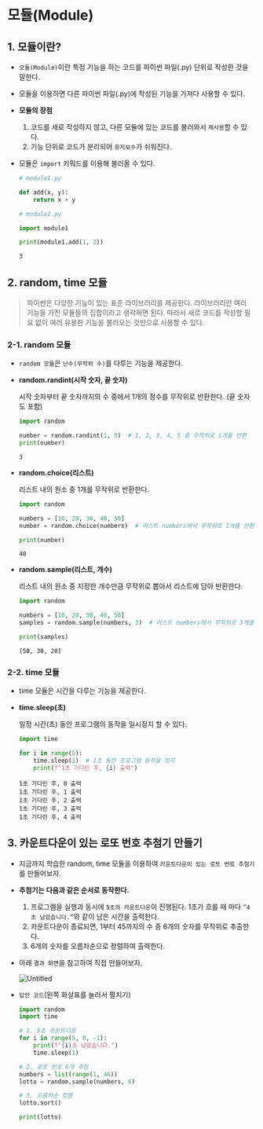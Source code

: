 # 모듈(Module)

## 1. 모듈이란?

- `모듈(Module)`이란 특정 기능을 하는 코드를 파이썬 파일(.py) 단위로 작성한 것을 말한다.
- 모듈을 이용하면 다른 파이썬 파일(.py)에 작성된 기능을 가져다 사용할 수 있다.
- **모듈의 장점**
    1. 코드를 새로 작성하지 않고, 다른 모듈에 있는 코드를 불러와서 `재사용`할 수 있다.
    2. 기능 단위로 코드가 분리되어 `유지보수`가 쉬워진다.
- 모듈은 `import` 키워드를 이용해 불러올 수 있다.
    
    ```python
    # module1.py
    
    def add(x, y):
        return x + y
    ```
    
    ```python
    # module2.py
    
    import module1
    
    print(module1.add(1, 2))
    ```
    
    ```
    3
    ```
    

## 2. random, time 모듈

> 파이썬은 다양한 기능이 있는 표준 라이브러리를 제공한다. 
라이브러리란 여러 기능을 가진 모듈들의 집합이라고 생각하면 된다.
따라서 새로 코드를 작성할 필요 없이 여러 유용한 기능을 불러오는 것만으로 사용할 수 있다.
> 

### 2-1. random 모듈

- `random 모듈`은 `난수(무작위 수)`를 다루는 기능을 제공한다.
- **random.randint(시작 숫자, 끝 숫자)**
    
    시작 숫자부터 끝 숫자까지의 수 중에서 1개의 정수를 무작위로 반환한다. (끝 숫자도 포함)
    
    ```python
    import random
    
    number = random.randint(1, 5)  # 1, 2, 3, 4, 5 중 무작위로 1개를 반환
    print(number)
    ```
    
    ```
    3
    ```
    
- **random.choice(리스트)**
    
    리스트 내의 원소 중 1개를 무작위로 반환한다.
    
    ```python
    import random
    
    numbers = [10, 20, 30, 40, 50]
    number = random.choice(numbers)  # 리스트 numbers에서 무작위로 1개를 반환
    
    print(number)
    ```
    
    ```
    40
    ```
    
- **random.sample(리스트, 개수)**
    
    리스트 내의 원소 중 지정한 개수만큼 무작위로 뽑아서 리스트에 담아 반환한다.
    
    ```python
    import random
    
    numbers = [10, 20, 30, 40, 50]
    samples = random.sample(numbers, 3)  # 리스트 numbers에서 무작위로 3개를 반환하여 리스트에 담음
    
    print(samples)
    ```
    
    ```
    [50, 30, 20]
    ```
    

### 2-2. time 모듈

- time 모듈은 시간을 다루는 기능을 제공한다.
- **time.sleep(초)**
    
    일정 시간(초) 동안 프로그램의 동작을 일시정지 할 수 있다.
    
    ```python
    import time
    
    for i in range(5):
        time.sleep(1)  # 1초 동안 프로그램 동작을 정지
        print(f"1초 기다린 후, {i} 출력")
    ```
    
    ```
    1초 기다린 후, 0 출력
    1초 기다린 후, 1 출력
    1초 기다린 후, 2 출력
    1초 기다린 후, 3 출력
    1초 기다린 후, 4 출력
    ```
    

## 3. 카운트다운이 있는 로또 번호 추첨기 만들기

- 지금까지 학습한 random, time 모듈을 이용하여 `카운트다운이 있는 로또 번호 추첨기`를 만들어보자.
- **추첨기는 다음과 같은 순서로 동작한다.**
    1. 프로그램을 실행과 동시에 `5초의 카운트다운`이 진행된다. 1초가 흐를 때 마다 `“4초 남았습니다.”`와 같이 남은 시간을 출력한다.
    2. 카운트다운이 종료되면, 1부터 45까지의 수 중 6개의 숫자를 무작위로 추출한다.
    3. 6개의 숫자를 오름차순으로 정렬하여 출력한다.
- 아래 `결과 화면`을 참고하여 직접 만들어보자.
    
    ![Untitled](https://useful-pantry-930.notion.site/image/https%3A%2F%2Fs3-us-west-2.amazonaws.com%2Fsecure.notion-static.com%2F224487ce-efae-4b30-b6e6-ad9e420b009e%2FUntitled.png?table=block&id=37fe7790-480b-453d-84a0-e8b260bdcef1&spaceId=2c73f946-8332-4a01-81d0-e72428bf9af8&width=770&userId=&cache=v2)
    
- `답안 코드`(왼쪽 화살표를 눌러서 펼치기)
    ```python
    import random
    import time
    
    # 1. 5초 카운트다운
    for i in range(5, 0, -1):
        print(f"{i}초 남았습니다.")
        time.sleep(1)
    
    # 2. 로또 번호 6개 추첨
    numbers = list(range(1, 46))
    lotto = random.sample(numbers, 6)
    
    # 3. 오름차순 정렬
    lotto.sort()
    
    print(lotto)
    ```